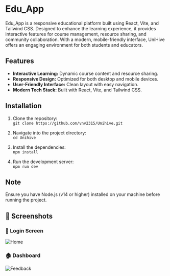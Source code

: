 # Edu_App

Edu_App is a responsive educational platform built using React, Vite, and Tailwind CSS. Designed to enhance the learning experience, it provides interactive features for course management, resource sharing, and community collaboration. With a modern, mobile-friendly interface, UniHive offers an engaging environment for both students and educators.

## Features

- **Interactive Learning:** Dynamic course content and resource sharing.
- **Responsive Design:** Optimized for both desktop and mobile devices.
- **User-Friendly Interface:** Clean layout with easy navigation.
- **Modern Tech Stack:** Built with React, Vite, and Tailwind CSS.

## Installation

1. Clone the repository:  
   `git clone https://github.com/vnv2315/Unihive.git`

2. Navigate into the project directory:  
   `cd Unihive`

3. Install the dependencies:  
   `npm install`

4. Run the development server:  
   `npm run dev`

## Note

Ensure you have Node.js (v14 or higher) installed on your machine before running the project.


## 📸 Screenshots

### 🔐 Login Screen
![Home](assets/Home.png)

### 🏠 Dashboard
![Feedback](assets/feedback.png)
